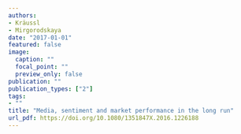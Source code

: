 ```yaml
---
authors:
- Kräussl
- Mirgorodskaya
date: "2017-01-01"
featured: false
image:
  caption: ""
  focal_point: ""
  preview_only: false
publication: ""
publication_types: ["2"]
tags:
- ""
title: "Media, sentiment and market performance in the long run"
url_pdf: https://doi.org/10.1080/1351847X.2016.1226188
---
```

